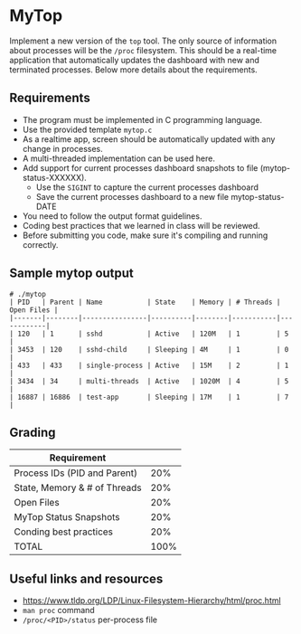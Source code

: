 MyTop
=====
Implement a new version of the `top` tool. The only source of information about processes  will be the `/proc` filesystem. This should be a real-time application that automatically updates the dashboard with new and terminated processes. Below more details about the requirements.

Requirements
------------
- The program must be implemented in C programming language.
- Use the provided template `mytop.c`
- As a realtime app, screen should be automatically updated with any change in processes.
- A multi-threaded implementation can be used here.
- Add support for current processes dashboard snapshots to file (mytop-status-XXXXXX).
  - Use the `SIGINT` to capture the current processes dashboard
  - Save the current processes dashboard to a new file mytop-status-DATE
- You need to follow the output format guidelines.
- Coding best practices that we learned in class will be reviewed.
- Before submitting you code, make sure it's compiling and running correctly.


Sample mytop output
-------------------
```
# ./mytop
| PID   | Parent | Name           | State    | Memory | # Threads | Open Files |
|-------|--------|----------------|----------|--------|-----------|------------|
| 120   | 1      | sshd           | Active   | 120M   | 1         | 5          |
| 3453  | 120    | sshd-child     | Sleeping | 4M     | 1         | 0          |
| 433   | 433    | single-process | Active   | 15M    | 2         | 1          |
| 3434  | 34     | multi-threads  | Active   | 1020M  | 4         | 5          |
| 16887 | 16886  | test-app       | Sleeping | 17M    | 1         | 7          |
```

Grading
-------
| Requirement                    |      |
|--------------------------------|------|
| Process IDs (PID and Parent)   | 20%  |
| State, Memory & # of Threads   | 20%  |
| Open Files                     | 20%  |
| MyTop Status Snapshots         | 20%  |
| Conding best practices         | 20%  |
| TOTAL                          | 100% |

Useful links and resources
--------------------------
- https://www.tldp.org/LDP/Linux-Filesystem-Hierarchy/html/proc.html
- `man proc` command
- `/proc/<PID>/status` per-process file

